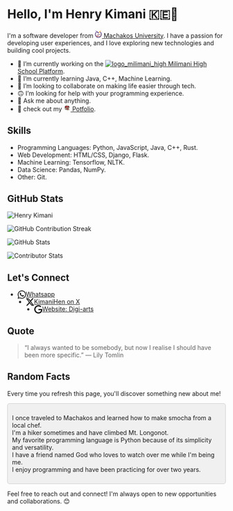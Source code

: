 # Hello, I'm Henry Kimani 🇰🇪👋

I'm a software developer from [<img alt="mksu_logo" width="16px" src="The-final-logo.png" /> Machakos University](https://mksu.ac.ke). I have a passion for developing user experiences, and I love exploring new technologies and building cool projects.


- 🔭 I’m currently working on the [<img  alt="logo_milimani_high" width="16px" src="IMG_5688-Edit.png" /> Milimani High School Platform](https://milimanihighschool.co.ke).
- 🌱 I’m currently learning Java, C++, Machine Learning.
- 👯 I’m looking to collaborate on making life easier through tech.
- 🙃 I’m looking for help with your programming experience.
- 💬 Ask me about anything.
- 👣 check out my [<img alt='hernry kimani' width='16px' src='henry.png' /> Potfolio](https://henry.milimanihighschool.co.ke).

## Skills

- Programming Languages: Python, JavaScript, Java, C++, Rust.
- Web Development: HTML/CSS, Django, Flask.
- Machine Learning: Tensorflow, NLTK.
- Data Science: Pandas, NumPy.
- Other: Git.

## GitHub Stats

<a>
  <img src="https://github-contributor-stats.vercel.app/api?username=H3nryK&limit=5&theme=dark&combine_all_yearly_contributions=true" alt="Henry Kimani" />
</a>

![GitHub Contribution Streak](https://github-readme-streak-stats.herokuapp.com/?user=H3nryK&theme=dark&hide_border=false)

![GitHub Stats](https://github-readme-stats.vercel.app/api?username=H3nryK&show_icons=true&theme=dark)

![Contributor Stats](https://github-readme-stats.vercel.app/api/top-langs/?username=H3nryK&layout=compact&theme=dark)

## Let's Connect

- [<img align="left" alt="whatsapp" width="19px" src="whatsapp.svg" /> Whatsapp](https://wa.me/+2547057618424)
- [<img align="left" alt="x" width="19px" src="x.svg" /> KimaniHen on X](https://twitter.com/KimaniHen)
- [<img align="left" alt="google" width="19px" src="google.svg" /> Website: Digi-arts](https://henry.milimanihighschool.co.ke)

## Quote

> “I always wanted to be somebody, but now I realise I should have been more specific.” — Lily Tomlin

## Random Facts

Every time you refresh this page, you'll discover something new about me!

<div style="background-color: #f0f0f0; border-radius: 5px; border: 1px solid #ccc; padding: 10px; margin-top: 10px;">
  <ul style="list-style-type: none; padding-left: 0;">
    <!-- START_RANDOM_FACTS -->
    <li>I once traveled to Machakos and learned how to make smocha from a local chef.</li>
    <li>I'm a hiker sometimes and have climbed Mt. Longonot.</li>
    <li>My favorite programming language is Python because of its simplicity and versatility.</li>
    <li>I have a friend named God who loves to watch over me while I'm being me.</li>
    <li>I enjoy programming and have been practicing for over two years.</li>
    <!-- END_RANDOM_FACTS -->
  </ul>
</div>

  
Feel free to reach out and connect! I'm always open to new opportunities and collaborations. 😊
